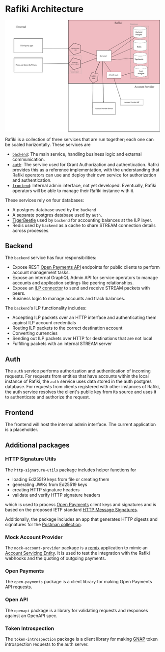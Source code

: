 # Rafiki Architecture

![Architecture diagram](./img/rafiki-architecture.svg)

Rafiki is a collection of three services that are run together; each one can be scaled horizontally. These services are

- [`backend`](../packages/backend): The main service, handling business logic and external communication.
- [`auth`](../packages/auth): The service used for Grant Authorization and authentication. Rafiki provides this as a reference implementation, with the understanding that Rafiki operators can use and deploy their own service for authorization and authentication.
- [`frontend`](../packages/frontend): Internal admin interface, not yet developed. Eventually, Rafiki operators will be able to manage their Rafiki instance with it.

These services rely on four databases:

- A postgres database used by the `backend`
- A separate postgres database used by `auth`.
- [TigerBeetle](https://github.com/coilhq/tigerbeetle) used by `backend` for accounting balances at the ILP layer.
- Redis used by `backend` as a cache to share STREAM connection details across processes.

## Backend

The `backend` service has four responsibilities:

- Expose REST [Open Payments API](https://docs.openpayments.guide/reference) endpoints for public clients to perform account management tasks.
- Expose an internal GraphQL Admin API for service operators to manage accounts and application settings like peering relationships.
- Expose an [ILP connector](./connector.md) to send and receive STREAM packets with peers.
- Business logic to manage accounts and track balances.

The `backend`'s ILP functionality includes:

- Accepting ILP packets over an HTTP interface and authenticating them against ILP account credentials
- Routing ILP packets to the correct destination account
- Converting currencies
- Sending out ILP packets over HTTP for destinations that are not local
- Fulfilling packets with an internal STREAM server

## Auth

The `auth` service performs authorization and authentication of incoming requests. For requests from entities that have accounts within the local instance of Rafiki, the `auth` service uses data stored in the auth postgres database. For requests from clients registered with other instances of Rafiki, the auth service resolves the client's public key from its source and uses it to authenticate and authorize the request.

## Frontend

The frontend will host the internal admin interface. The current application is a placeholder.

## Additional packages

### HTTP Signature Utils

The `http-signature-utils` package includes helper functions for

- loading Ed25519 keys from file or creating them
- generating JWKs from Ed25519 keys
- creating HTTP signature headers
- validate and verify HTTP signature headers

which is used to process [Open Payments](./glossary.md#open-payments) client keys and signatures and is based on the proposed IETF standard [HTTP Message Signatures](https://datatracker.ietf.org/doc/draft-ietf-httpbis-message-signatures/).

Additionally, the package includes an app that generates HTTP digests and signatures for the [Postman collection](https://www.postman.com/interledger/workspace/interledger/overview).

### Mock Account Provider

The `mock-account-provider` package is a [remix](https://remix.run/) application to mimic an [Account Servicing Entity](./glossary.md#account-servicing-entity). It is used to test the integration with the Rafiki webhooks and the quoting of outgoing payments.

### Open Payments

The `open-payments` package is a client library for making Open Payments API requests.

### Open API

The `openapi` package is a library for validating requests and responses against an OpenAPI spec.

### Token Introspection

The `token-introspection` package is a client library for making [GNAP](./glossary.md#grant-negotiation-authorization-protocol) token introspection requests to the auth server.
